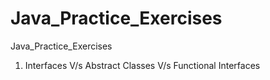 # Java_Practice_Exercises
Java_Practice_Exercises

1) Interfaces V/s Abstract Classes V/s Functional Interfaces
